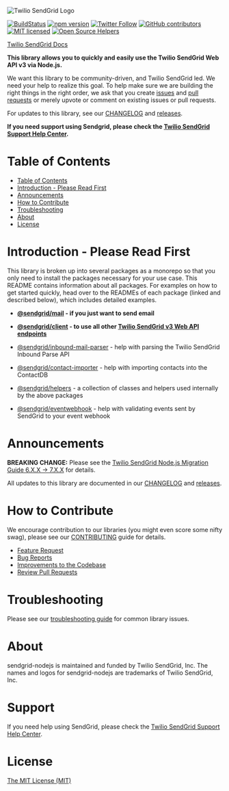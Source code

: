 ![Twilio SendGrid Logo](twilio_sendgrid_logo.png)



[![BuildStatus](https://travis-ci.com/sendgrid/sendgrid-nodejs.svg?branch=main)](https://travis-ci.com/sendgrid/sendgrid-nodejs)
[![npm version](https://badge.fury.io/js/%40sendgrid%2Fclient.svg)](https://www.npmjs.com/org/sendgrid)
[![Twitter Follow](https://img.shields.io/twitter/follow/sendgrid.svg?style=social&label=Follow)](https://twitter.com/sendgrid)
[![GitHub contributors](https://img.shields.io/github/contributors/sendgrid/sendgrid-nodejs.svg)](https://github.com/sendgrid/sendgrid-nodejs/graphs/contributors)
[![MIT licensed](https://img.shields.io/badge/license-MIT-blue.svg)](LICENSE)
[![Open Source Helpers](https://www.codetriage.com/sendgrid/sendgrid-nodejs/badges/users.svg)](https://www.codetriage.com/sendgrid/sendgrid-nodejs)

[Twilio SendGrid Docs](https://docs.sendgrid.com/)

**This library allows you to quickly and easily use the Twilio SendGrid Web API v3 via Node.js.**

We want this library to be community-driven, and Twilio SendGrid led. We need your help to realize this goal. To help make sure we are building the right things in the right order, we ask that you create [issues](https://github.com/sendgrid/sendgrid-nodejs/issues) and [pull requests](CONTRIBUTING.md) or merely upvote or comment on existing issues or pull requests.

For updates to this library, see our [CHANGELOG](CHANGELOG.md) and [releases](https://github.com/sendgrid/sendgrid-nodejs/releases).

**If you need support using Sendgrid, please check the [Twilio SendGrid Support Help Center](https://support.sendgrid.com).**

# Table of Contents

- [Table of Contents](#table-of-contents)
- [Introduction - Please Read First](#introduction---please-read-first)
- [Announcements](#announcements)
- [How to Contribute](#how-to-contribute)
- [Troubleshooting](#troubleshooting)
- [About](#about)
- [License](#license)

<a name="introduction"></a>
# Introduction - Please Read First

This library is broken up into several packages as a monorepo so that you only need to install the packages necessary for your use case. This README contains information about all packages. For examples on how to get started quickly, head over to the READMEs of each package (linked and described below), which includes detailed examples.

* **[@sendgrid/mail](packages/mail) - if you just want to send email**
* **[@sendgrid/client](packages/client) - to use all other [Twilio SendGrid v3 Web API endpoints](https://sendgrid.com/docs/api-reference/)**


* [@sendgrid/inbound-mail-parser](packages/inbound-mail-parser) - help with parsing the Twilio SendGrid Inbound Parse API
* [@sendgrid/contact-importer](packages/contact-importer) - help with importing contacts into the ContactDB
* [@sendgrid/helpers](packages/helpers) - a collection of classes and helpers used internally by the above packages
* [@sendgrid/eventwebhook](packages/eventwebhook) - help with validating events sent by SendGrid to your event webhook

<a name="announcements"></a>
# Announcements

**BREAKING CHANGE:** Please see the [Twilio SendGrid Node.js Migration Guide 6.X.X -> 7.X.X](docs/migration-guides/migrating-from-version-6-to-7.md) for details.

All updates to this library are documented in our [CHANGELOG](CHANGELOG.md) and [releases](https://github.com/sendgrid/sendgrid-nodejs/releases).

<a name="contribute"></a>
# How to Contribute

We encourage contribution to our libraries (you might even score some nifty swag), please see our [CONTRIBUTING](CONTRIBUTING.md) guide for details.

* [Feature Request](CONTRIBUTING.md#feature_request)
* [Bug Reports](CONTRIBUTING.md#submit_a_bug_report)
* [Improvements to the Codebase](CONTRIBUTING.md#improvements_to_the_codebase)
* [Review Pull Requests](CONTRIBUTING.md#code-reviews)

<a name="troubleshooting"></a>
# Troubleshooting

Please see our [troubleshooting guide](TROUBLESHOOTING.md) for common library issues.

<a name="about"></a>
# About

sendgrid-nodejs is maintained and funded by Twilio SendGrid, Inc. The names and logos for sendgrid-nodejs are trademarks of Twilio SendGrid, Inc.

<a name="support"></a>
# Support

If you need help using SendGrid, please check the [Twilio SendGrid Support Help Center](https://support.sendgrid.com).

<a name="license"></a>
# License
[The MIT License (MIT)](LICENSE)
